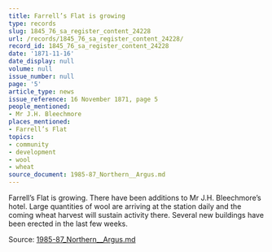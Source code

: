 ```yaml
---
title: Farrell’s Flat is growing
type: records
slug: 1845_76_sa_register_content_24228
url: /records/1845_76_sa_register_content_24228/
record_id: 1845_76_sa_register_content_24228
date: '1871-11-16'
date_display: null
volume: null
issue_number: null
page: '5'
article_type: news
issue_reference: 16 November 1871, page 5
people_mentioned:
- Mr J.H. Bleechmore
places_mentioned:
- Farrell’s Flat
topics:
- community
- development
- wool
- wheat
source_document: 1985-87_Northern__Argus.md
---
```


Farrell’s Flat is growing.  There have been additions to Mr J.H. Bleechmore’s hotel.  Large quantities of wool are arriving at the station daily and the coming wheat harvest will sustain activity there.  Several new buildings have been erected in the last few weeks.

Source: [1985-87_Northern__Argus.md](/downloads/markdown/1985-87_Northern__Argus.md)
